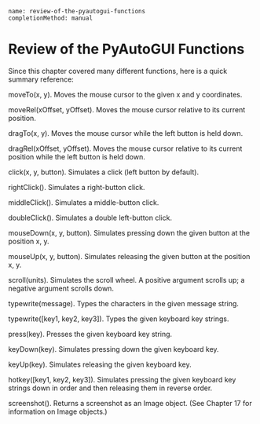 ```ngMeta
name: review-of-the-pyautogui-functions
completionMethod: manual
```
# Review of the PyAutoGUI Functions
Since this chapter covered many different functions, here is a quick summary reference:

moveTo(x, y). Moves the mouse cursor to the given x and y coordinates.

moveRel(xOffset, yOffset). Moves the mouse cursor relative to its current position.

dragTo(x, y). Moves the mouse cursor while the left button is held down.

dragRel(xOffset, yOffset). Moves the mouse cursor relative to its current position while the left button is held down.

click(x, y, button). Simulates a click (left button by default).

rightClick(). Simulates a right-button click.

middleClick(). Simulates a middle-button click.

doubleClick(). Simulates a double left-button click.

mouseDown(x, y, button). Simulates pressing down the given button at the position x, y.

mouseUp(x, y, button). Simulates releasing the given button at the position x, y.

scroll(units). Simulates the scroll wheel. A positive argument scrolls up; a negative argument scrolls down.

typewrite(message). Types the characters in the given message string.

typewrite([key1, key2, key3]). Types the given keyboard key strings.

press(key). Presses the given keyboard key string.

keyDown(key). Simulates pressing down the given keyboard key.

keyUp(key). Simulates releasing the given keyboard key.

hotkey([key1, key2, key3]). Simulates pressing the given keyboard key strings down in order and then releasing them in reverse order.

screenshot(). Returns a screenshot as an Image object. (See Chapter 17 for information on Image objects.)